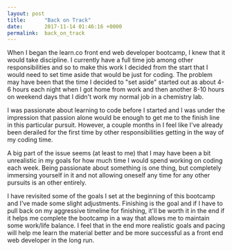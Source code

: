 ```yaml
---
layout: post
title:      "Back on Track"
date:       2017-11-14 01:46:16 +0000
permalink:  back_on_track
---
```



When I began the learn.co front end web developer bootcamp, I knew that it would take discipline. I currently have a full time job among other responsibilities and so to make this work I decided from the start that I would need to set time aside that would be just for coding. The problem may have been that the time I decided to "set aside" started out as about 4-6 hours each night when I got home from work and then another 8-10 hours on weekend days that I didn't work my normal job in a chemistry lab. 

I was passionate about learning to code before I started and I was under the impression that passion alone would be enough to get me to the finish line in this particular pursuit. However, a couple months in I feel like I've already been derailed for the first time by other responsibilities getting in the way of my coding time. 

A big part of the issue seems (at least to me) that I may have been a bit unrealistic in my goals for how much time I would spend working on coding each week. Being passionate about something is one thing, but completely immersing yourself in it and not allowing oneself any time for any other pursuits is an other entirely. 


I have revisited some of the goals I set at the beginning of this bootcamp and I've made some slight adjustments. Finishing is the goal and if I have to pull back on my aggressive timeline for finishing, it'll be worth it in the end if it helps me complete the bootcamp in a way that allows me to maintain some work/life balance. I feel that in the end more realistic goals and pacing will help me learn the material better and be more successful as a front end web developer in the long run.
